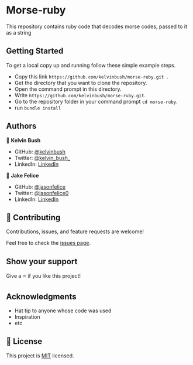 # Morse-ruby

This repository contains ruby code that decodes morse codes, passed to it as a string 

## Getting Started
To get a local copy up and running follow these simple example steps.

- Copy this link `https://github.com/kelvinbush/morse-ruby.git `.
- Get the directory that you want to clone the repository.
- Open the command prompt in this directory.
- Write `https://github.com/kelvinbush/morse-ruby.git`.
- Go to the repository folder in your command prompt `cd morse-ruby`.
- run `bundle install`

## Authors
👤 **Kelvin Bush**

- GitHub: [@kelvinbush](https://github.com/kelvinbush)
- Twitter: [@kelvin_bush_](https://twitter.com/kelvin_bush_)
- LinkedIn: [LinkedIn](https://www.linkedin.com/in/kelvin-wachiye-04b469173/)

👤 **Jake Felice**

- GitHub: [@jasonfelice](https://github.com/jasonfelice)
- Twitter: [@jasonfelice0](https://twitter.com/jasonfelice0)
- LinkedIn: [LinkedIn](https://www.linkedin.com/in/jason-felice-11a5a622b/)

## 🤝 Contributing

Contributions, issues, and feature requests are welcome!

Feel free to check the [issues page](../../issues/).

## Show your support

Give a ⭐️ if you like this project!

## Acknowledgments

- Hat tip to anyone whose code was used
- Inspiration
- etc

## 📝 License

This project is [MIT](./MIT.md) licensed.